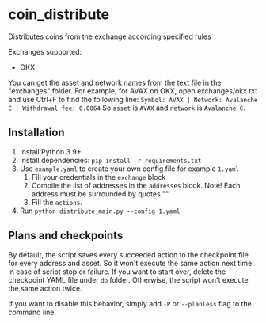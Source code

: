 # coin_distribute

Distributes coins from the exchange according specified rules

Exchanges supported:

- OKX

You can get the asset and network names from the text file in the "exchanges" folder.
For example, for AVAX on OKX, open exchanges/okx.txt and use Ctrl+F to find the following line:
```Symbol: AVAX | Network: Avalanche C | Withdrawal fee: 0.0064```
So `asset` is `AVAX` and `network` is `Avalanche C`.

## Installation

1. Install Python 3.9+
2. Install dependencies: `pip install -r requirements.txt`
3. Use `example.yaml` to create your own config file for example `1.yaml`
   1) Fill your credentials in the `exchange` block
   2) Compile the list of addresses in the `addresses` block. Note! Each address must be surrounded by quotes ""
   3) Fill the `actions`.
4. Run `python distribute_main.py --config 1.yaml`

## Plans and checkpoints

By default, the script saves every succeeded action to the checkpoint file for every address and asset.
So it won't execute the same action next time in case of script stop or failure.
If you want to start over, delete the checkpoint YAML file under `db` folder. 
Otherwise, the script won't execute the same action twice.

If you want to disable this behavior, simply add `-P` or `--planless` flag to the command line.
